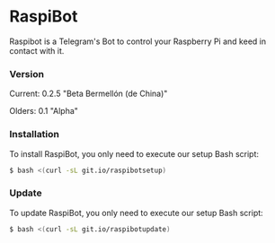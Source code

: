 # RaspiBot
Raspibot is a Telegram's Bot to control your Raspberry Pi and keed in contact with it.

### Version
Current: 0.2.5 "Beta Bermellón (de China)"

Olders: 0.1 "Alpha"

### Installation
To install RaspiBot, you only need to execute our setup Bash script:

```sh
$ bash <(curl -sL git.io/raspibotsetup)
```

### Update
To update RaspiBot, you only need to execute our setup Bash script:

```sh
$ bash <(curl -sL git.io/raspibotupdate)
```

